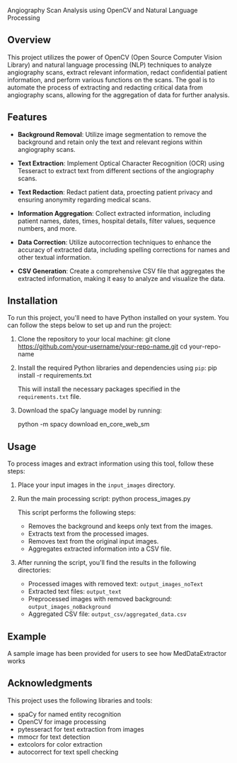 Angiography Scan Analysis using OpenCV and Natural Language Processing


## Overview

This project utilizes the power of OpenCV (Open Source Computer Vision Library) and natural language processing (NLP) techniques to analyze angiography scans, extract relevant information, redact confidential patient information, and perform various functions on the scans. The goal is to automate the process of extracting and redacting critical data from angiography scans, allowing for the aggregation of data for further analysis.

## Features

- **Background Removal**: Utilize image segmentation to remove the background and retain only the text and relevant regions within angiography scans.

- **Text Extraction**: Implement Optical Character Recognition (OCR) using Tesseract to extract text from different sections of the angiography scans.
  
- **Text Redaction**: Redact patient data, proecting patient privacy and ensuring anonymity regarding medical scans.

- **Information Aggregation**: Collect extracted information, including patient names, dates, times, hospital details, filter values, sequence numbers, and more.

- **Data Correction**: Utilize autocorrection techniques to enhance the accuracy of extracted data, including spelling corrections for names and other textual information.

- **CSV Generation**: Create a comprehensive CSV file that aggregates the extracted information, making it easy to analyze and visualize the data.


## Installation

To run this project, you'll need to have Python installed on your system. You can follow the steps below to set up and run the project:

1. Clone the repository to your local machine:
   git clone https://github.com/your-username/your-repo-name.git
   cd your-repo-name

2. Install the required Python libraries and dependencies using `pip`:
    pip install -r requirements.txt

   This will install the necessary packages specified in the `requirements.txt` file.

4. Download the spaCy language model by running:

   python -m spacy download en_core_web_sm

## Usage

To process images and extract information using this tool, follow these steps:

1. Place your input images in the `input_images` directory.

2. Run the main processing script:
   python process_images.py

   This script performs the following steps:
   
   - Removes the background and keeps only text from the images.
   - Extracts text from the processed images.
   - Removes text from the original input images.
   - Aggregates extracted information into a CSV file.

3. After running the script, you'll find the results in the following directories:
   - Processed images with removed text: `output_images_noText`
   - Extracted text files: `output_text`
   - Preprocessed images with removed background: `output_images_noBackground`
   - Aggregated CSV file: `output_csv/aggregated_data.csv`

## Example
A sample image has been provided for users to see how MedDataExtractor works


## Acknowledgments

This project uses the following libraries and tools:
- spaCy for named entity recognition
- OpenCV for image processing
- pytesseract for text extraction from images
- mmocr for text detection
- extcolors for color extraction
- autocorrect for text spell checking
